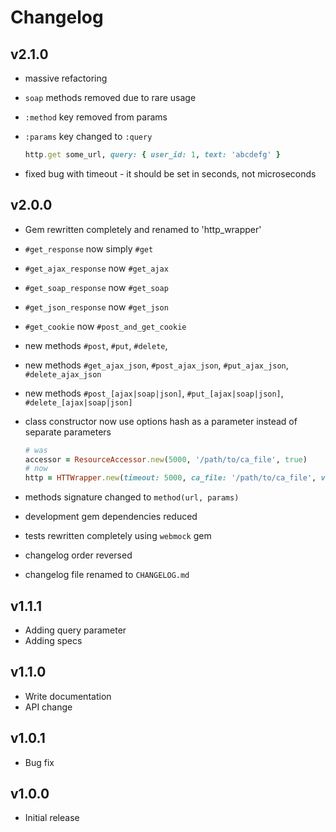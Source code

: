 # Changelog

## v2.1.0

* massive refactoring
* `soap` methods removed due to rare usage
* `:method` key removed from params
* `:params` key changed to `:query`

    ```ruby
    http.get some_url, query: { user_id: 1, text: 'abcdefg' }
    ```

* fixed bug with timeout - it should be set in seconds, not microseconds

## v2.0.0

* Gem rewritten completely and renamed to 'http_wrapper'
* `#get_response` now simply `#get`
* `#get_ajax_response` now `#get_ajax`
* `#get_soap_response` now `#get_soap`
* `#get_json_response` now `#get_json`
* `#get_cookie` now `#post_and_get_cookie`
* new methods `#post`, `#put`, `#delete`,
* new methods `#get_ajax_json`, `#post_ajax_json`, `#put_ajax_json`, `#delete_ajax_json`
* new methods `#post_[ajax|soap|json]`, `#put_[ajax|soap|json]`, `#delete_[ajax|soap|json]`
* class constructor now use options hash as a parameter instead of separate parameters

    ```ruby
    # was
    accessor = ResourceAccessor.new(5000, '/path/to/ca_file', true)
    # now
    http = HTTWrapper.new(timeout: 5000, ca_file: '/path/to/ca_file', validate_ssl_cert: true)
    ```

* methods signature changed to `method(url, params)`
* development gem dependencies reduced
* tests rewritten completely using `webmock` gem
* changelog order reversed
* changelog file renamed to `CHANGELOG.md`

## v1.1.1

* Adding query parameter
* Adding specs

## v1.1.0

* Write documentation
* API change

## v1.0.1

* Bug fix

## v1.0.0

* Initial release
